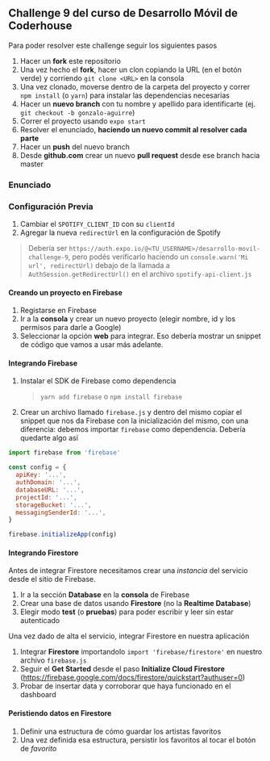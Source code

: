 ## Challenge 9 del curso de Desarrollo Móvil de Coderhouse

Para poder resolver este challenge seguir los siguientes pasos

1. Hacer un **fork** este repositorio
1. Una vez hecho el **fork**, hacer un clon copiando la URL (en el botón verde) y corriendo `git clone <URL>` en la consola
1. Una vez clonado, moverse dentro de la carpeta del proyecto y correr `npm install` (o `yarn`) para instalar las dependencias necesarias
1. Hacer un **nuevo branch** con tu nombre y apellido para identificarte (ej. `git checkout -b gonzalo-aguirre`)
1. Correr el proyecto usando `expo start`
1. Resolver el enunciado, **haciendo un nuevo commit al resolver cada parte**
1. Hacer un **push** del nuevo branch
1. Desde **github.com** crear un nuevo **pull request** desde ese branch hacia master

### Enunciado

### Configuración Previa

1. Cambiar el `SPOTIFY_CLIENT_ID` con su `clientId`
1. Agregar la nueva `redirectUrl` en la configuración de Spotify 
> Debería ser `https://auth.expo.io/@<TU_USERNAME>/desarrollo-movil-challenge-9`, pero podés verificarlo haciendo un `console.warn('Mi url', redirectUrl)` debajo de la llamada a `AuthSession.getRedirectUrl()` en el archivo `spotify-api-client.js`

#### Creando un proyecto en Firebase
1. Registarse en Firebase
1. Ir a la **consola** y crear un nuevo proyecto (elegir nombre, id y los permisos para darle a Google)
1. Seleccionar la opción **web** para integrar. Eso debería mostrar un snippet de código que vamos a usar más adelante.

#### Integrando Firebase
1. Instalar el SDK de Firebase como dependencia
    > `yarn add firebase` o `npm install firebase`
1. Crear un archivo llamado `firebase.js` y dentro del mismo copiar el snippet que nos da Firebase con la inicialización del mismo, con una diferencia: debemos importar `firebase` como dependencia.
Debería quedarte algo así
```js
import firebase from 'firebase'

const config = {
  apiKey: '...',
  authDomain: '...',
  databaseURL: '...',
  projectId: '...',
  storageBucket: '...',
  messagingSenderId: '...',
}

firebase.initializeApp(config)
```

#### Integrando Firestore
Antes de integrar Firestore necesitamos crear una _instancia_ del servicio desde el sitio de Firebase.

1. Ir a la sección **Database** en la **consola** de Firebase
1. Crear una base de datos usando **Firestore** (no la **Realtime Database**)
1. Elegir modo **test** (o **pruebas**) para poder escribir y leer sin estar autenticado

Una vez dado de alta el servicio, integrar Firestore en nuestra aplicación

1. Integrar **Firestore** importandolo `import 'firebase/firestore'` en nuestro archivo `firebase.js`
1. Seguir el **Get Started** desde el paso **Initialize Cloud Firestore** (https://firebase.google.com/docs/firestore/quickstart?authuser=0)
1. Probar de insertar data y corroborar que haya funcionado en el dashboard

#### Peristiendo datos en Firestore
1. Definir una estructura de cómo guardar los artistas favoritos
1. Una vez definida esa estructura, persistir los favoritos al tocar el botón de _favorito_

